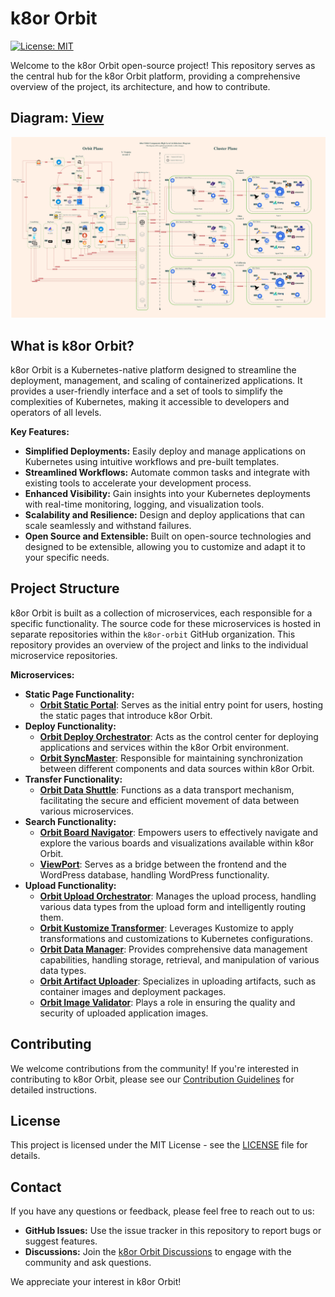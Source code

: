 # k8or Orbit

[![License: MIT](https://img.shields.io/badge/License-MIT-yellow.svg)](https://opensource.org/licenses/MIT)

Welcome to the k8or Orbit open-source project! This repository serves as the central hub for the k8or Orbit platform, providing a comprehensive overview of the project, its architecture, and how to contribute.

## Diagram: [View](https://github.com/k8or-orbit/k8or-orbit/blob/k8or-dev/documentation/diagram/k8or-orbit-component-high-level-architecture-diagram-v0-0-13-dia-k8d.pdf)

![Alt text](https://github.com/k8or-orbit/k8or-orbit/blob/k8or-dev/documentation/diagram/k8or-orbit-component-high-level-architecture-diagram-v0-0-13-dia-k8d.jpg)

## What is k8or Orbit?

k8or Orbit is a Kubernetes-native platform designed to streamline the deployment, management, and scaling of containerized applications. It provides a user-friendly interface and a set of tools to simplify the complexities of Kubernetes, making it accessible to developers and operators of all levels.

**Key Features:**

* **Simplified Deployments:** Easily deploy and manage applications on Kubernetes using intuitive workflows and pre-built templates.
* **Streamlined Workflows:** Automate common tasks and integrate with existing tools to accelerate your development process.
* **Enhanced Visibility:** Gain insights into your Kubernetes deployments with real-time monitoring, logging, and visualization tools.
* **Scalability and Resilience:** Design and deploy applications that can scale seamlessly and withstand failures.
* **Open Source and Extensible:** Built on open-source technologies and designed to be extensible, allowing you to customize and adapt it to your specific needs.

## Project Structure

k8or Orbit is built as a collection of microservices, each responsible for a specific functionality. The source code for these microservices is hosted in separate repositories within the `k8or-orbit` GitHub organization. This repository provides an overview of the project and links to the individual microservice repositories.

**Microservices:**

* **Static Page Functionality:**
    * **[Orbit Static Portal](https://github.com/k8or-orbit/orbit-static-portal/tree/k8or-dev)**: Serves as the initial entry point for users, hosting the static pages that introduce k8or Orbit.
* **Deploy Functionality:**
    * **[Orbit Deploy Orchestrator](https://github.com/k8or-orbit/orbit-deploy-orchestrator/tree/k8or-dev)**: Acts as the control center for deploying applications and services within the k8or Orbit environment.
    * **[Orbit SyncMaster](https://github.com/k8or-orbit/orbit-syncmaster/tree/k8or-dev)**: Responsible for maintaining synchronization between different components and data sources within k8or Orbit.
* **Transfer Functionality:**
    * **[Orbit Data Shuttle](https://github.com/k8or-orbit/orbit-data-shuttle/tree/k8or-dev)**: Functions as a data transport mechanism, facilitating the secure and efficient movement of data between various microservices.
* **Search Functionality:**
    * **[Orbit Board Navigator](https://github.com/k8or-orbit/orbit-board-navigator/tree/k8or-dev)**: Empowers users to effectively navigate and explore the various boards and visualizations available within k8or Orbit.
    * **[ViewPort](https://github.com/k8or-orbit/viewport/tree/k8or-dev)**: Serves as a bridge between the frontend and the WordPress database, handling WordPress functionality.
* **Upload Functionality:**
    * **[Orbit Upload Orchestrator](https://github.com/k8or-orbit/orbit-upload-orchestrator/tree/k8or-dev)**: Manages the upload process, handling various data types from the upload form and intelligently routing them.
    * **[Orbit Kustomize Transformer](https://github.com/k8or-orbit/orbit-kustomize-transformer/tree/k8or-dev)**: Leverages Kustomize to apply transformations and customizations to Kubernetes configurations.
    * **[Orbit Data Manager](https://github.com/k8or-orbit/orbit-data-manager/tree/k8or-dev)**: Provides comprehensive data management capabilities, handling storage, retrieval, and manipulation of various data types.
    * **[Orbit Artifact Uploader](https://github.com/k8or-orbit/orbit-artifact-uploader/tree/k8or-dev)**: Specializes in uploading artifacts, such as container images and deployment packages.
    * **[Orbit Image Validator](https://github.com/k8or-orbit/orbit-image-validator/tree/k8or-dev)**: Plays a role in ensuring the quality and security of uploaded application images.

## Contributing

We welcome contributions from the community! If you're interested in contributing to k8or Orbit, please see our [Contribution Guidelines](CONTRIBUTING.md) for detailed instructions.

## License

This project is licensed under the MIT License - see the [LICENSE](LICENSE) file for details.

## Contact

If you have any questions or feedback, please feel free to reach out to us:

* **GitHub Issues:** Use the issue tracker in this repository to report bugs or suggest features.
* **Discussions:** Join the [k8or Orbit Discussions](link-to-discussions) to engage with the community and ask questions.

We appreciate your interest in k8or Orbit!